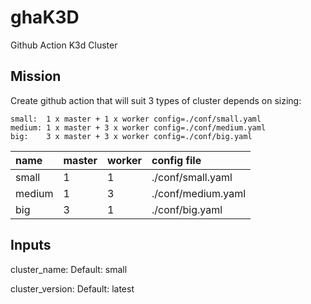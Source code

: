 # ghaK3D
Github Action K3d Cluster

## Mission
Create github action that will suit 3 types of cluster depends on sizing:

```console
small:  1 x master + 1 x worker config=./conf/small.yaml
medium: 1 x master + 3 x worker config=./conf/medium.yaml
big:    3 x master + 3 x worker config=./conf/big.yaml
```

| name   | master | worker | config file        |
|:-------|:-------|:-------|:-------------------|
| small  | 1      | 1      | ./conf/small.yaml  |   
| medium | 1      | 3      | ./conf/medium.yaml |  
| big    | 3      | 1      | ./conf/big.yaml    |  

## Inputs
cluster_name: 
Default: small

cluster_version:
Default: latest